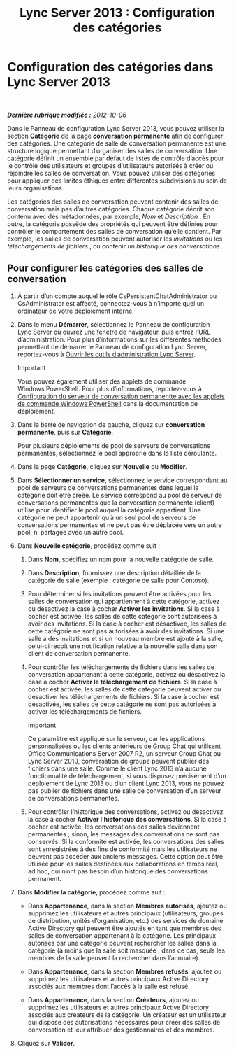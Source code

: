 ﻿---
title: 'Lync Server 2013 : Configuration des catégories'
TOCTitle: Configuration des catégories
ms:assetid: 4547f514-f0c0-404d-890f-092ddeeac852
ms:mtpsurl: https://technet.microsoft.com/fr-fr/library/JJ204859(v=OCS.15)
ms:contentKeyID: 49297062
ms.date: 05/20/2016
mtps_version: v=OCS.15
ms.translationtype: HT
---

# Configuration des catégories dans Lync Server 2013

 

_**Dernière rubrique modifiée :** 2012-10-06_

Dans le Panneau de configuration Lync Server 2013, vous pouvez utiliser la section **Catégorie** de la page **conversation permanente** afin de configurer des catégories. Une catégorie de salle de conversation permanente est une structure logique permettant d’organiser des salles de conversation. Une catégorie définit un ensemble par défaut de listes de contrôle d’accès pour le contrôle des utilisateurs et groupes d’utilisateurs autorisés à créer ou rejoindre les salles de conversation. Vous pouvez utiliser des catégories pour appliquer des limites éthiques entre différentes subdivisions au sein de leurs organisations.

Les catégories des salles de conversation peuvent contenir des salles de conversation mais pas d’autres catégories. Chaque catégorie décrit son contenu avec des métadonnées, par exemple, *Nom* et *Description* . En outre, la catégorie possède des propriétés qui peuvent être définies pour contrôler le comportement des salles de conversation qu’elle contient. Par exemple, les salles de conversation peuvent autoriser les *invitations* ou les *téléchargements de fichiers* , ou contenir un *historique des conversations* .

## Pour configurer les catégories des salles de conversation

1.  À partir d’un compte auquel le rôle CsPersistentChatAdministrator ou CsAdministrator est affecté, connectez-vous à n’importe quel un ordinateur de votre déploiement interne.

2.  Dans le menu **Démarrer**, sélectionnez le Panneau de configuration Lync Server ou ouvrez une fenêtre de navigateur, puis entrez l’URL d’administration. Pour plus d’informations sur les différentes méthodes permettant de démarrer le Panneau de configuration Lync Server, reportez-vous à [Ouvrir les outils d’administration Lync Server](lync-server-2013-open-lync-server-administrative-tools.md).
    
    > [!important]  
    > Vous pouvez également utiliser des applets de commande Windows PowerShell. Pour plus d’informations, reportez-vous à <a href="configuring-persistent-chat-server-by-using-windows-powershell-cmdlets.md">Configuration du serveur de conversation permanentte avec les applets de commande Windows PowerShell</a> dans la documentation de déploiement.

3.  Dans la barre de navigation de gauche, cliquez sur **conversation permanente**, puis sur **Catégorie**.
    
    Pour plusieurs déploiements de pool de serveurs de conversations permanentes, sélectionnez le pool approprié dans la liste déroulante.

4.  Dans la page **Catégorie**, cliquez sur **Nouvelle** ou **Modifier**.

5.  Dans **Sélectionner un service**, sélectionnez le service correspondant au pool de serveurs de conversations permanentes dans lequel la catégorie doit être créée. Le service correspond au pool de serveur de conversations permanentes que la conversation permanente (client) utilise pour identifier le pool auquel la catégorie appartient. Une catégorie ne peut appartenir qu’à un seul pool de serveurs de conversations permanentes et ne peut pas être déplacée vers un autre pool, ni partagée avec un autre pool.

6.  Dans **Nouvelle catégorie**, procédez comme suit :
    
    1.  Dans **Nom**, spécifiez un nom pour la nouvelle catégorie de salle.
    
    2.  Dans **Description**, fournissez une description détaillée de la catégorie de salle (exemple : catégorie de salle pour Contoso).
    
    3.  Pour déterminer si les invitations peuvent être activées pour les salles de conversation qui appartiennent à cette catégorie, activez ou désactivez la case à cocher **Activer les invitations**. Si la case à cocher est activée, les salles de cette catégorie sont autorisées à avoir des invitations. Si la case à cocher est désactivée, les salles de cette catégorie ne sont pas autorisées à avoir des invitations. Si une salle a des invitations et si un nouveau membre est ajouté à la salle, celui-ci reçoit une notification relative à la nouvelle salle dans son client de conversation permanente.
    
    4.  Pour contrôler les téléchargements de fichiers dans les salles de conversation appartenant à cette catégorie, activez ou désactivez la case à cocher **Activer le téléchargement de fichiers**. Si la case à cocher est activée, les salles de cette catégorie peuvent activer ou désactiver les téléchargements de fichiers. Si la case à cocher est désactivée, les salles de cette catégorie ne sont pas autorisées à activer les téléchargements de fichiers.
        
        > [!important]  
        > Ce paramètre est appliqué sur le serveur, car les applications personnalisées ou les clients antérieurs de Group Chat qui utilisent Office Communications Server 2007 R2, un serveur Group Chat ou Lync Server 2010, conversation de groupe peuvent publier des fichiers dans une salle. Comme le client Lync 2013 n’a aucune fonctionnalité de téléchargement, si vous disposez précisément d’un déploiement de Lync 2013 ou d’un client Lync 2013, vous ne pouvez pas publier de fichiers dans une salle de conversation d’un serveur de conversations permanentes.    
    5.  Pour contrôler l’historique des conversations, activez ou désactivez la case à cocher **Activer l’historique des conversations**. Si la case à cocher est activée, les conversations des salles deviennent permanentes ; sinon, les messages des conversations ne sont pas conservés. Si la conformité est activée, les conversations des salles sont enregistrées à des fins de conformité mais les utilisateurs ne peuvent pas accéder aux anciens messages. Cette option peut être utilisée pour les salles destinées aux collaborations en temps réel, ad hoc, qui n’ont pas besoin d’un historique des conversations permanent.

7.  Dans **Modifier la catégorie**, procédez comme suit :
    
      - Dans **Appartenance**, dans la section **Membres autorisés**, ajoutez ou supprimez les utilisateurs et autres principaux (utilisateurs, groupes de distribution, unités d’organisation, etc.) des services de domaine Active Directory qui peuvent être ajoutés en tant que membres des salles de conversation appartenant à la catégorie. Les principaux autorisés par une catégorie peuvent rechercher les salles dans la catégorie (à moins que la salle soit masquée ; dans ce cas, seuls les membres de la salle peuvent la rechercher dans l’annuaire).
    
      - Dans **Appartenance**, dans la section **Membres refusés**, ajoutez ou supprimez les utilisateurs et autres principaux Active Directory associés aux membres dont l’accès à la salle est refusé.
    
      - Dans **Appartenance**, dans la section **Créateurs**, ajoutez ou supprimez les utilisateurs et autres principaux Active Directory associés aux créateurs de la catégorie. Un créateur est un utilisateur qui dispose des autorisations nécessaires pour créer des salles de conversation et leur attribuer des gestionnaires et des membres.

8.  Cliquez sur **Valider**.

